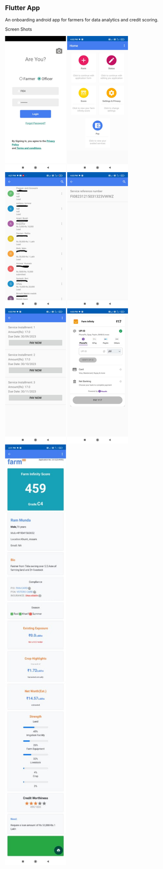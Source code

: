## Flutter App ##

An onboarding android app for farmers for data analytics and credit scoring.

Screen Shots

<div>
<img src="./screenshots/WhatsApp Image 2024-09-23 at 5.01.34 PM (1).jpeg" alt="" width="200"/>
<img src="./screenshots/WhatsApp Image 2024-09-23 at 5.01.37 PM.jpeg" alt="" width="200"/>
<img src="./screenshots/WhatsApp Image 2024-09-23 at 5.01.34 PM.jpeg" alt="" width="200"/>
<img src="./screenshots/WhatsApp Image 2024-09-23 at 5.01.36 PM (2).jpeg" alt="" width="200"/>
<img src="./screenshots/WhatsApp Image 2024-09-23 at 5.01.36 PM (1).jpeg" alt="" width="200"/>
<img src="./screenshots/WhatsApp Image 2024-09-23 at 5.01.36 PM.jpeg" alt="" width="200"/>
<div/>
<div>
<img src="./screenshots/WhatsApp Image 2024-09-23 at 5.01.37 PM (1).jpeg" alt="" width="200"/>
</div>
